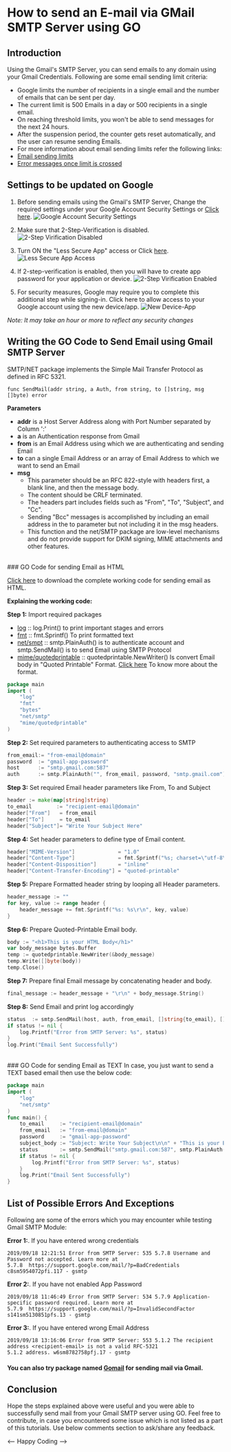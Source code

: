 # How to send an E-mail via GMail SMTP Server using GO

## Introduction

Using the Gmail's SMTP Server, you can send emails to any domain using your Gmail Credentials. Following are some email sending limit criteria:
+ Google limits the number of recipients in a single email and the number of emails that can be sent per day.
+ The current limit is 500 Emails in a day or 500 recipients in a single email.
+ On reaching threshold limits, you won't be able to send messages for the next 24 hours.
+ After the suspension period, the counter gets reset automatically, and the user can resume sending Emails.
+ For more information about email sending limits refer the following links:
 + [Email sending limits](https://support.google.com/a/answer/166852 "Email sending limits")
 + [Error messages once limit is crossed](https://support.google.com/mail/answer/22839 "Error messages once limit is crossed")

## Settings to be updated on Google

1. Before sending emails using the Gmail's SMTP Server, Change the required settings under your Google Account Security Settings or [Click here](https://myaccount.google.com/security "Click here").
![Google Account Security Settings](https://i.imgur.com/6Hxmb2G.png)

2. Make sure that 2-Step-Verification is disabled.
![2-Step Virification Disabled](https://i.imgur.com/6Hxmb2G.png)

3. Turn ON the "Less Secure App" access or Click [here](https://myaccount.google.com/u/0/lesssecureapps "here").
![Less Secure App Access](https://i.imgur.com/hymkYJ6.png)

4. If 2-step-verification is enabled, then you will have to create app password for your application or device.
![2-Step Virification Enabled](https://i.imgur.com/vcQYoGo.png)

5. For security measures, Google may require you to complete this additional step while signing-in. Click here to allow access to your Google account using the new device/app.
![New Device-App](https://i.imgur.com/mEGa22F.png)

*Note: It may take an hour or more to reflect any security changes*


## Writing the GO Code to Send Email using Gmail SMTP Server

SMTP/NET package implements the Simple Mail Transfer Protocol as defined in RFC 5321.

```
func SendMail(addr string, a Auth, from string, to []string, msg []byte) error
```

**Parameters**

+ **addr**  is a Host Server Address along with Port Number separated by Column ':'
+ **a** is an Authentication response from Gmail
+ **from** is an Email Address using which we are authenticating and sending Email
+ **to** can a single Email Address or an array of Email Address to which we want to send an Email
+ **msg** 
  - This parameter should be an RFC 822-style with headers first, a blank line, and then the message body.
  - The content should be CRLF terminated.
  - The headers part includes fields such as "From", "To", "Subject", and "Cc".
  - Sending "Bcc" messages is accomplished by including an email address in the to parameter but not including it in the msg headers. 
  - This function and the net/SMTP package are low-level mechanisms and do not provide support for DKIM signing, MIME attachments and other features.

<br>
### GO Code for sending Email as HTML

[Click here](https://github.com/gaurangmacharya/pepithon/blob/master/send-email-via-gmail-smtp-server-using-go.go) to download the complete working code for sending email as HTML.

**Explaining the working code:**

**Step 1:** Import required packages
- [log](https://golang.org/pkg/log/) :: log.Print() to print important stages and errors
- [fmt](https://golang.org/pkg/fmt/) :: fmt.Sprintf() To print formatted text
- [net/smpt](https://golang.org/pkg/net/smtp/) :: smtp.PlainAuth() is to authenticate account and smtp.SendMail() is to send Email using SMTP Protocol
- [mime/quotedprintable](https://golang.org/pkg/mime/quotedprintable/) :: quotedprintable.NewWriter() Is convert Email body in "Quoted Printable" Format. [Click here](https://en.wikipedia.org/wiki/Quoted-printable) To know more about the format.
``` Go
package main
import (
    "log"
    "fmt"
    "bytes"
    "net/smtp"
    "mime/quotedprintable"
)
```
**Step 2:** Set required parameters to authenticating access to SMTP
``` go
from_email:= "from-email@domain"
password  := "gmail-app-password"
host      := "smtp.gmail.com:587"
auth      := smtp.PlainAuth("", from_email, password, "smtp.gmail.com")
```

**Step 3:** Set required Email header parameters like From, To and Subject
``` go
header := make(map[string]string)
to_email        := "recipient-email@domain"
header["From"]   = from_email
header["To"]     = to_email
header["Subject"]= "Write Your Subject Here"
```

**Step 4:** Set header parameters to define type of Email content.
``` go
header["MIME-Version"]              = "1.0"
header["Content-Type"]              = fmt.Sprintf("%s; charset=\"utf-8\"", "text/html")
header["Content-Disposition"]       = "inline"
header["Content-Transfer-Encoding"] = "quoted-printable"
```

**Step 5:** Prepare Formatted header string by looping all Header parameters.
``` go
header_message := ""
for key, value := range header {
    header_message += fmt.Sprintf("%s: %s\r\n", key, value)
}
```

**Step 6:** Prepare Quoted-Printable Email body. 
``` go
body := "<h1>This is your HTML Body</h1>"
var body_message bytes.Buffer
temp := quotedprintable.NewWriter(&body_message)
temp.Write([]byte(body))
temp.Close()
```

**Step 7:** Prepare final Email message by concatenating header and body.
``` go
final_message := header_message + "\r\n" + body_message.String()
```

**Step 8:** Send Email and print log accordingly
``` go
status  := smtp.SendMail(host, auth, from_email, []string{to_email}, []byte(final_message))
if status != nil {
    log.Printf("Error from SMTP Server: %s", status)
}
log.Print("Email Sent Successfully")
```
<br>
### GO Code for sending Email as TEXT
In case, you just want to send a TEXT based email then use the below code:

``` go
package main
import (
    "log"
    "net/smtp"
)
func main() {
    to_email     := "recipient-email@domain"
    from_email   := "from-email@domain"
    password     := "gmail-app-password"
    subject_body := "Subject: Write Your Subject\n\n" + "This is your Email Body"
    status       := smtp.SendMail("smtp.gmail.com:587", smtp.PlainAuth("", from_email, password, "smtp.gmail.com"), from_email, []string{to_email}, []byte(subject_body))
    if status != nil {
        log.Printf("Error from SMTP Server: %s", status)
    }
    log.Print("Email Sent Successfully")
}
```


## List of Possible Errors And Exceptions

Following are some of the errors which you may encounter while testing Gmail SMTP Module:

**Error 1:**. If you have entered wrong credentials
```
2019/09/18 12:21:51 Error from SMTP Server: 535 5.7.8 Username and Password not accepted. Learn more at
5.7.8  https://support.google.com/mail/?p=BadCredentials c8sm5954072pfi.117 - gsmtp
```
**Error 2:**. If you have not enabled App Password
```
2019/09/18 11:46:49 Error from SMTP Server: 534 5.7.9 Application-specific password required. Learn more at
5.7.9  https://support.google.com/mail/?p=InvalidSecondFactor s141sm5130851pfs.13 - gsmtp
```
**Error 3:**. If you have entered wrong Email Address
```
2019/09/18 13:16:06 Error from SMTP Server: 553 5.1.2 The recipient address <recipient-email> is not a valid RFC-5321
5.1.2 address. w6sm8782758pfj.17 - gsmtp
```

#### You can also try package named [Gomail](https://github.com/go-gomail/gomail) for sending mail via Gmail.

## Conclusion
Hope the steps explained above were useful and you were able to successfully send mail from your Gmail SMTP server using GO. Feel free to contribute, in case you encountered some issue which is not listed as a part of this tutorials. Use below comments section to ask/share any feedback.

<-- Happy Coding -->
